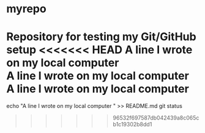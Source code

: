 # myrepo
Repository for testing my Git/GitHub setup
<<<<<<< HEAD
A line I wrote on my local computer  
A line I wrote on my local computer 
A line I wrote on my local computer
=======
echo "A line I wrote on my local computer  " >> README.md
git status
>>>>>>> 96532f697587db042439a8c065cb1c19302b8dd1
